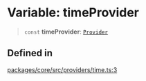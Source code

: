 # Variable: timeProvider

> `const` **timeProvider**: [`Provider`](../interfaces/Provider.md)

## Defined in

[packages/core/src/providers/time.ts:3](https://github.com/ai16z/eliza/blob/d30d0a6e4929f1f9ad2fee78a425cc005922c069/packages/core/src/providers/time.ts#L3)
